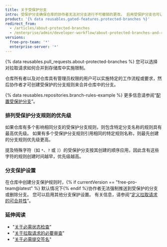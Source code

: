 ```yaml
---
title: 关于受保护分支
intro: 受保护分支确保仓库的协作者无法对分支进行不可撤销的更改。 启用受保护分支也可让您启用其他可选检查和要求，例如必要的状态检查和必要的审查。
product: '{% data reusables.gated-features.protected-branches %}'
redirect_from:
  - /articles/about-protected-branches
  - /enterprise/admin/developer-workflow/about-protected-branches-and-required-status-checks
versions:
  free-pro-team: '*'
  enterprise-server: '*'
---
```


{% data reusables.pull_requests.about-protected-branches %} 您可以选择对拉取请求如何合并到存储库中实施限制。

仓库所有者以及对仓库具有管理员权限的用户可以实施特定的工作流程或要求，然后协作者才可创建受保护的分支规则来合并仓库中的分支。

{% data reusables.repositories.branch-rules-example %} 更多信息请参阅“[配置受保护分支](/articles/configuring-protected-branches/)”。

### 排列受保护分支规则的优先级

如果仓库有多个影响相同分支的受保护分支规则，则包含特定分支名称的规则具有最高优先级。 如果有多个受保护分支规则引用相同的特定规则名称，则最先创建的分支规则优先级更高。

提及特殊字符（如 `*`、`?` 或 `]`）的受保护分支按其创建的顺序应用，因此含有这些字符的规则创建时间越早，优先级越高。

### 分支保护设置

在仓库中创建分支保护规则时，{% if currentVersion == "free-pro-team@latest" %} 默认情况下{% endif %}协作者无法强制推送到受保护的分支或删除分支。 您可以启用其他分支保护设置。 有关信息，请参阅“[定义拉取请求的可合并性](/github/administering-a-repository/defining-the-mergeability-of-pull-requests)”。

### 延伸阅读

- "[关于必需状态检查](/articles/about-required-status-checks)"
- "[关于拉取请求的必要审查](/articles/about-required-reviews-for-pull-requests)"
- "[关于必需提交签名](/articles/about-required-commit-signing)"

